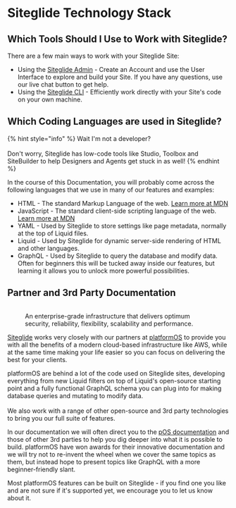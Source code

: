# Siteglide Technology Stack

## Which Tools Should I Use to Work with Siteglide?

There are a few main ways to work with your Siteglide Site:

* Using the [Siteglide Admin](https://admin.siteglide.com/#/portal) - Create an Account and use the User Interface to explore and build your Site. If you have any questions, use our live chat button to get help.
* Using the [Siteglide CLI](broken-reference) - Efficiently work directly with your Site's code on your own machine.

## Which Coding Languages are used in Siteglide?

{% hint style="info" %}
Wait I'm not a developer?\
\
Don't worry, Siteglide has low-code tools like Studio, Toolbox and SiteBuilder to help Designers and Agents get stuck in as well!
{% endhint %}

In the course of this Documentation, you will probably come across the following languages that we use in many of our features and examples:

* HTML - The standard Markup Language of the web. [Learn more at MDN](https://developer.mozilla.org/en-US/docs/Web/HTML)
* JavaScript - The standard client-side scripting language of the web. [Learn more at MDN](https://developer.mozilla.org/en-US/docs/Web/JavaScript)
* YAML - Used by Siteglide to store settings like page metadata, normally at the top of Liquid files.
* Liquid - Used by Siteglide for dynamic server-side rendering of HTML and other languages.
* GraphQL - Used by Siteglide to query the database and modify data. Often for beginners this will be tucked away inside our features, but learning it allows you to unlock more powerful possibilities.

## Partner and 3rd Party Documentation

<figure><img src="../.gitbook/assets/siteglide-infrastructure.webp" alt=""><figcaption><p>An enterprise-grade infrastructure that delivers optimum security, reliability, flexibility, scalability and performance.</p></figcaption></figure>

[Siteglide](https://siteglide.com/) works very closely with our partners at [platformOS](https://www.platformos.com/) to provide you with all the benefits of a modern cloud-based infrastructure like AWS, while at the same time making your life easier so you can focus on delivering the best for your clients.&#x20;

platformOS are behind a lot of the code used on Siteglide sites, developing everything from new Liquid filters on top of Liquid's open-source starting point and a fully functional GraphQL schema you can plug into for making database queries and mutating to modify data. \
\
We also work with a range of other open-source and 3rd party technologies to bring you our full suite of features.&#x20;

In our documentation we will often direct you to the [pOS documentation](https://documentation.platformos.com/) and those of other 3rd parties to help you dig deeper into what it is possible to build. platformOS have won awards for their innovative documentation and we will try not to re-invent the wheel when we cover the same topics as them, but instead hope to present topics like GraphQL with a more beginner-friendly slant.&#x20;

Most platformOS features can be built on Siteglide - if you find one you like and are not sure if it's supported yet, we encourage you to let us know about it.&#x20;
